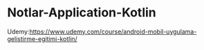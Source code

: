 # Notlar-Application-Kotlin
Udemy:https://www.udemy.com/course/android-mobil-uygulama-gelistirme-egitimi-kotlin/
